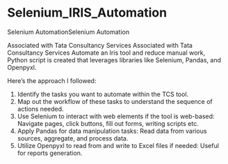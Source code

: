 # Selenium_IRIS_Automation


Selenium AutomationSelenium Automation

Associated with Tata Consultancy Services Associated with Tata Consultancy Services
Automate an Iris tool and reduce manual work, Python script is created that leverages libraries like Selenium, Pandas, and Openpyxl.

Here’s the approach I followed:

1) Identify the tasks you want to automate within the TCS tool.
2) Map out the workflow of these tasks to understand the sequence of actions needed.
3) Use Selenium to interact with web elements if the tool is web-based:
 Navigate pages, click buttons, fill out forms, writing scripts etc.
4) Apply Pandas for data manipulation tasks:
 Read data from various sources, aggregate, and process data.
5) Utilize Openpyxl to read from and write to Excel files if needed:
 Useful for reports generation.
